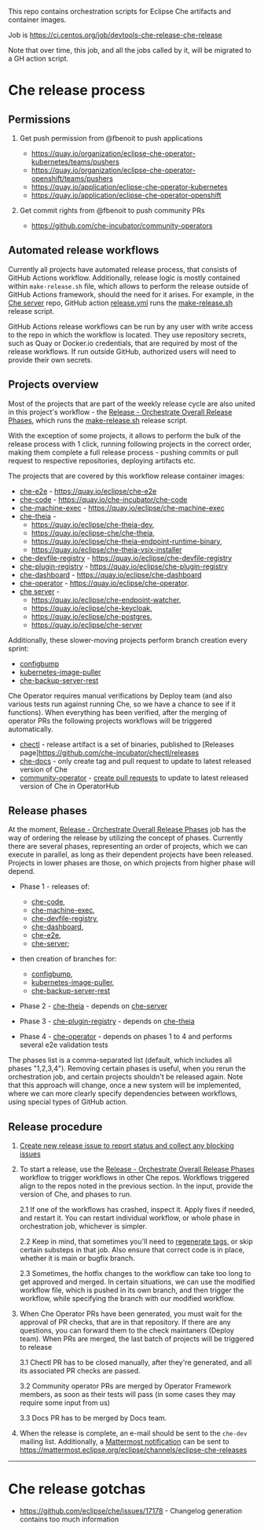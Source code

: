 This repo contains orchestration scripts for Eclipse Che artifacts and container images.

Job is https://ci.centos.org/job/devtools-che-release-che-release

Note that over time, this job, and all the jobs called by it, will be migrated to a GH action script.

# Che release process

## Permissions
 
1. Get push permission from @fbenoit to push applications
    * https://quay.io/organization/eclipse-che-operator-kubernetes/teams/pushers
    * https://quay.io/organization/eclipse-che-operator-openshift/teams/pushers 
    * https://quay.io/application/eclipse-che-operator-kubernetes
    * https://quay.io/application/eclipse-che-operator-openshift

2. Get commit rights from @fbenoit to push community PRs
    * https://github.com/che-incubator/community-operators


## Automated release workflows

Currently all projects have automated release process, that consists of GitHub Actions workflow.
Additionally, release logic is mostly contained within `make-release.sh` file, which allows to perform the release outside of GitHub Actions framework, should the need for it arises.
For example, in the [Che server](https://github.com/eclipse-che/che-server) repo, GitHub action [release.yml](https://github.com/eclipse-che/che-server/actions/workflows/release.yml) runs the [make-release.sh](https://github.com/eclipse-che/che-server/blob/main/make-release.sh) release script.

GitHub Actions release workflows can be run by any user with write access to the repo in which the workflow is located. They use repository secrets, such as Quay or Docker.io credentials, that are required by most of the release workflows. If run outside GitHub, authorized users will need to provide their own secrets.

## Projects overview
Most of the projects that are part of the weekly release cycle are also united in this project's workflow - the [Release - Orchestrate Overall Release Phases](https://github.com/eclipse-che/che-release/actions?query=workflow%3A%22Release+-+Orchestrate+Overall+Release+Phases%22), which runs the [make-release.sh](https://github.com/eclipse-che/che-release/blob/main/make-release.sh) release script.

With the exception of some projects, it allows to perform the bulk of the release process with 1 click, running following projects in the correct order, making them complete a full release process - pushing commits or pull request to respective repositories, deploying artifacts etc. 

The projects that are covered by this workflow release container images:

- [che-e2e](https://github.com/eclipse/che) - https://quay.io/eclipse/che-e2e
- [che-code](https://github.com/che-incubator/che-code) - https://quay.io/che-incubator/che-code
- [che-machine-exec](https://github.com/eclipse-che/che-machine-exec) - https://quay.io/eclipse/che-machine-exec
- [che-theia](https://github.com/eclipse-che/che-theia) - 
  - https://quay.io/eclipse/che-theia-dev, 
  - https://quay.io/eclipse-che/che-theia, 
  - https://quay.io/eclipse/che-theia-endpoint-runtime-binary,
  - https://quay.io/eclipse/che-theia-vsix-installer
- [che-devfile-registry](https://github.com/eclipse-che/che-devfile-registry) - https://quay.io/eclipse/che-devfile-registry
- [che-plugin-registry](https://github.com/eclipse-che/che-plugin-registry) - https://quay.io/eclipse/che-plugin-registry
- [che-dashboard](https://github.com/eclipse-che/che-dashboard) - https://quay.io/eclipse/che-dashboard
- [che-operator](https://github.com/eclipse-che/che-operator) - https://quay.io/eclipse/che-operator. 
- [che server](https://github.com/eclipse-che/che-server) - 
  - https://quay.io/eclipse/che-endpoint-watcher,
  - https://quay.io/eclipse/che-keycloak,
  - https://quay.io/eclipse/che-postgres,
  - https://quay.io/eclipse/che-server

Additionally, these slower-moving projects perform branch creation every sprint:
- [configbump](https://github.com/che-incubator/configbump)
- [kubernetes-image-puller](https://github.com/che-incubator/kubernetes-image-puller)
- [che-backup-server-rest](https://github.com/che-dockerfiles/che-backup-server-rest)

Che Operator requires manual verifications by Deploy team (and also various tests run against running Che, so we have a chance to see if it functions). When everything has been verified, after the merging of operator PRs the following projects workflows will be triggered automatically.
- [chectl](https://github.com/che-incubator/chectl) - release artifact is a set of binaries, published to [Releases page]https://github.com/che-incubator/chectl/releases 
- [che-docs](https://github.com/eclipse/che-docs) - only create tag and pull request to update to latest released version of Che
- [community-operator](https://github.com/operator-framework/community-operators/) - [create pull requests](https://github.com/operator-framework/community-operators/pulls?q=%22Update+eclipse-che+operator%22+is%3Aopen) to update to latest released version of Che in OperatorHub

## Release phases

At the moment, [Release - Orchestrate Overall Release Phases]((https://github.com/eclipse-che/che-release/actions?query=workflow%3A%22Release+-+Orchestrate+Overall+Release+Phases%22)) job has the way of ordering the release by utilizing the concept of phases.
Currently there are several phases, representing an order of projects, which we can execute in parallel, as long as their dependent projects have been released. Projects in lower phases are those, on which projects from higher phase will depend.

* Phase 1 - releases of:
  * [che-code](https://github.com/che-incubator/che-code), 
  * [che-machine-exec](https://github.com/eclipse-che/che-machine-exec), 
  * [che-devfile-registry](https://github.com/eclipse-che/che-devfile-registry), 
  * [che-dashboard](https://github.com/eclipse-che/che-dashboard), 
  * [che-e2e](https://github.com/eclipse/che), 
  * [che-server](https://github.com/eclipse-che/che-server);
* then creation of branches for:
  * [configbump](https://github.com/che-incubator/configbump),
  * [kubernetes-image-puller](https://github.com/che-incubator/kubernetes-image-puller),
  * [che-backup-server-rest](https://github.com/che-dockerfiles/che-backup-server-rest)

* Phase 2 - [che-theia](https://github.com/eclipse-che/che-theia) - depends on [che-server](https://github.com/eclipse-che/che-server)

* Phase 3 - [che-plugin-registry](https://github.com/eclipse-che/che-plugin-registry) - depends on [che-theia](https://github.com/eclipse-che/che-theia)

* Phase 4 - [che-operator](https://github.com/eclipse-che/che-operator) - depends on phases 1 to 4 and performs several e2e validation tests

The phases list is a comma-separated list (default, which includes all phases "1,2,3,4"). Removing certain phases is useful, when you rerun the orchestration job, and certain projects shouldn't be released again. 
Note that this approach will change, once a new system will be implemented, where we can more clearly specify dependencies between workflows, using special types of GitHub action.


## Release procedure
1. [Create new release issue to report status and collect any blocking issues](https://github.com/eclipse/che/issues/new?assignees=&labels=kind%2Frelease&template=release.md&title=Release+Che+7.FIXME)

2. To start a release, use the [Release - Orchestrate Overall Release Phases](https://github.com/eclipse-che/che-release/actions/workflows/release-orchestrate-overall.yml) workflow to trigger workflows in other Che repos. Workflows triggered align to the repos noted in the previous section. In the input, provide the version of Che, and phases to run. 

    2.1 If one of the workflows has crashed, inspect it. Apply fixes if needed, and restart it. You can restart individual workflow, or whole phase in orchestration job, whichever is simpler.

    2.2 Keep in mind, that sometimes you'll need to [regenerate tags](https://github.com/eclipse/che/issues/18879), or skip certain substeps in that job. Also ensure that correct code is in place, whether it is main or bugfix branch.

    2.3 Sometimes, the hotfix changes to the workflow can take too long to get approved and merged. In certain situations, we can use the modified workflow file, which is pushed in its own branch, and then trigger the workflow, while specifying the branch with our modified workflow. 

3. When Che Operator PRs have been generated, you must wait for the approval of PR checks, that are in that repository. If there are any questions, you can forward them to the check maintaners (Deploy team). When PRs are merged, the last batch of projects will be triggered to release

    3.1 Chectl PR has to be closed manually, after they're generated, and all its associated PR checks are passed.

    3.2 Community operator PRs are merged by Operator Framework members, as soon as their tests will pass (in some cases they may require some input from us)

    3.3 Docs PR has to be merged by Docs team.

4. When the release is complete, an e-mail should be sent to the `che-dev` mailing list. Additionally, a [Mattermost notification](https://github.com/eclipse-che/che-release/actions/workflows/release-send-mattermost-announcement.yml) can be sent to https://mattermost.eclipse.org/eclipse/channels/eclipse-che-releases

--------------


# Che release gotchas

* https://github.com/eclipse/che/issues/17178 - Changelog generation contains too much information
